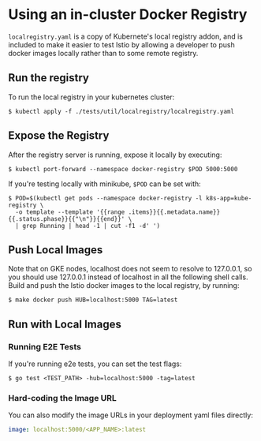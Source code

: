 # Using an in-cluster Docker Registry

`localregistry.yaml` is a copy of Kubernete's local registry addon, and is included to make it easier to test
Istio by allowing a developer to push docker images locally rather than to some remote registry.

## Run the registry

To run the local registry in your kubernetes cluster:

```shell
$ kubectl apply -f ./tests/util/localregistry/localregistry.yaml
```

## Expose the Registry

After the registry server is running, expose it locally by executing:

```shell
$ kubectl port-forward --namespace docker-registry $POD 5000:5000
```

If you're testing locally with minikube, `$POD` can be set with:

```shell
$ POD=$(kubectl get pods --namespace docker-registry -l k8s-app=kube-registry \
  -o template --template '{{range .items}}{{.metadata.name}} {{.status.phase}}{{"\n"}}{{end}}' \
  | grep Running | head -1 | cut -f1 -d' ')
```

## Push Local Images

Note that on GKE nodes, localhost does not seem to resolve to 127.0.0.1, so you
should use 127.0.0.1 instead of localhost in all the following shell calls.
Build and push the Istio docker images to the local registry, by running:

```shell
$ make docker push HUB=localhost:5000 TAG=latest
```

## Run with Local Images

### Running E2E Tests

If you're running e2e tests, you can set the test flags:

```shell
$ go test <TEST_PATH> -hub=localhost:5000 -tag=latest
```

### Hard-coding the Image URL

You can also modify the image URLs in your deployment yaml files directly:

```yaml
image: localhost:5000/<APP_NAME>:latest
```
